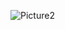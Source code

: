 
![Picture2](https://github.com/Shweetha-Sajeev/Tableau/assets/73292802/280c764f-1b5e-4997-99c0-7d02626ce464)
